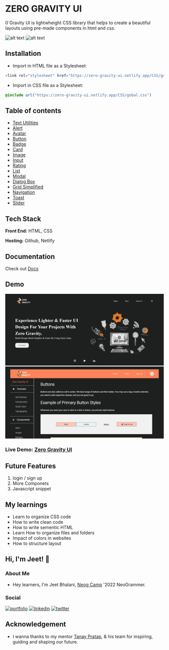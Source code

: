 
# ZERO GRAVITY UI

0`Gravity UI is lightwheight CSS library that helps to create a beautiful layouts using pre-made components in html and css.

![alt text](https://img.shields.io/badge/-HTML-orange)
![alt text](https://img.shields.io/badge/-CSS-blue)

## Installation

* Import in HTML file as a Stylesheet:
```bash
<link rel="stylesheet" href="https://zero-gravity-ui.netlify.app/CSS/gobal.css">
```
* Import in CSS file as a Stylesheet:
 ```css
@include url("https://zero-gravity-ui.netlify.app/CSS/gobal.css")
```

## Table of contents
* [Text Utilities](https://zero-gravity-ui.netlify.app/documentation/docs-comp-html/main-typography)
* [Alert](https://zero-gravity-ui.netlify.app/documentation/docs-comp-html/main-alert)
* [Avatar](https://zero-gravity-ui.netlify.app/documentation/docs-comp-html/main-avatar)
* [Button](https://zero-gravity-ui.netlify.app/documentation/docs-comp-html/main-button)
* [Badge](https://zero-gravity-ui.netlify.app/documentation/docs-comp-html/main-badge)
* [Card](https://zero-gravity-ui.netlify.app/documentation/docs-comp-html/main-card)
* [Image](https://zero-gravity-ui.netlify.app/documentation/docs-comp-html/main-image)
* [Input](https://zero-gravity-ui.netlify.app/documentation/docs-comp-html/main-input)
* [Rating](https://zero-gravity-ui.netlify.app/documentation/docs-comp-html/main-rating)
* [List](https://zero-gravity-ui.netlify.app/documentation/docs-comp-html/main-list)
* [Modal](https://zero-gravity-ui.netlify.app/documentation/docs-comp-html/main-modal)
* [Dialog Box](https://zero-gravity-ui.netlify.app/documentation/docs-comp-html/main-dialog)
* [Grid Simplified](https://zero-gravity-ui.netlify.app/documentation/docs-comp-html/main-grid)
* [Navigation](https://zero-gravity-ui.netlify.app/documentation/docs-comp-html/main-navigation)
* [Toast](https://zero-gravity-ui.netlify.app/documentation/docs-comp-html/main-toast)
* [Slider](https://zero-gravity-ui.netlify.app/documentation/docs-comp-html/main-slider)

## Tech Stack
**Front End:** HTML, CSS

**Hosting:** Github, Netlify

## Documentation

 Check out [Docs](https://zero-gravity-ui.netlify.app/documentation/main)
 
## Demo
![image](https://github.com/jeetbhalani15/Component-Library/blob/dev/images/0%20gravity%20ui%20landing%20screenshot.png)
![image](https://github.com/jeetbhalani15/Component-Library/blob/dev/images/lib%20component%20screenshot.png)

### Live Demo: [Zero Gravity UI](https://zero-gravity-ui.netlify.app)


## Future Features

1. login / sign up
2. More Componets
3. Javascript snippet

## My learnings
* Learn to organize CSS code
* How to write clean code
* How to write sementic HTML
* Learn How to organize files and folders
* Impact of colors in websites
* How to structure layout 

## Hi, I'm Jeet! 👋
### About Me
* Hey learners, I'm Jeet Bhalani, [Neog Camp](https://neog.camp/) '2022 NeoGrammer.
### Social 
[![portfolio](https://img.shields.io/badge/my_portfolio-000?style=for-the-badge&logo=ko-fi&logoColor=white)](https://jeetbhalani-portfolio.netlify.app/)
[![linkedin](https://img.shields.io/badge/linkedin-0A66C2?style=for-the-badge&logo=linkedin&logoColor=white)](https://www.linkedin.com/in/jeetbhalani/)
[![twitter](https://img.shields.io/badge/twitter-1DA1F2?style=for-the-badge&logo=twitter&logoColor=white)](https://twitter.com/je_et15)

## Acknowledgement
* I wanna thanks to my mentor [Tanay Pratap](https://twitter.com/tanaypratap), & his team for inspiring, guiding and shaping our future.

 
